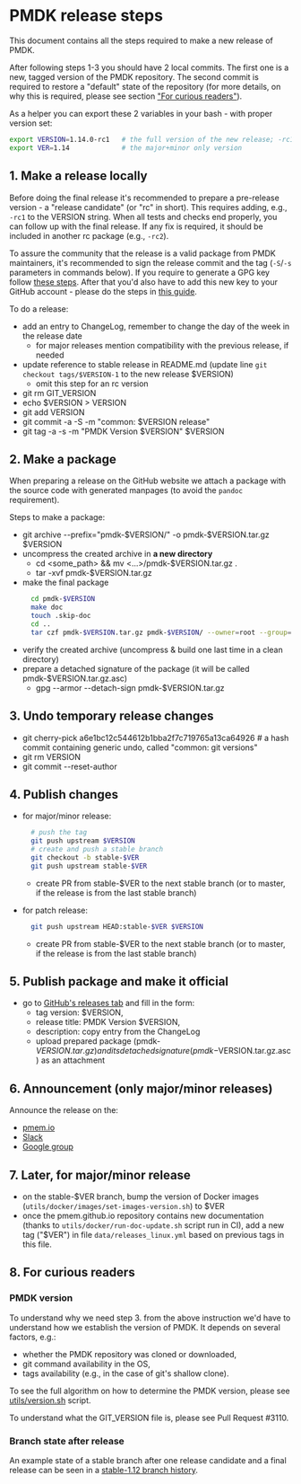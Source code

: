 # PMDK release steps

This document contains all the steps required to make a new release of PMDK.

After following steps 1-3 you should have 2 local commits. The first one is a new, tagged version
of the PMDK repository. The second commit is required to restore a "default" state of the repository
(for more details, on why this is required, please see section ["For curious readers"](#8-for-curious-readers)).

As a helper you can export these 2 variables in your bash - with proper version set:

```bash
export VERSION=1.14.0-rc1   # the full version of the new release; -rc1 included just as an example
export VER=1.14             # the major+minor only version
```

## 1. Make a release locally

Before doing the final release it's recommended to prepare a pre-release version - a "release candidate"
(or "rc" in short). This requires adding, e.g., `-rc1` to the VERSION string. When all tests and checks
end properly, you can follow up with the final release. If any fix is required, it should be included in
another rc package (e.g., `-rc2`).

To assure the community that the release is a valid package from PMDK maintainers, it's recommended to sign the release
commit and the tag (`-S`/`-s` parameters in commands below). If you require to generate a GPG key follow
[these steps](https://docs.github.com/en/authentication/managing-commit-signature-verification/generating-a-new-gpg-key).
After that you'd also have to add this new key to your GitHub account - please do the steps in
[this guide](https://docs.github.com/en/authentication/managing-commit-signature-verification/telling-git-about-your-signing-key).

To do a release:
- add an entry to ChangeLog, remember to change the day of the week in the release date
  - for major releases mention compatibility with the previous release, if needed
- update reference to stable release in README.md (update line `git checkout tags/$VERSION-1` to the new release $VERSION)
  - omit this step for an rc version
- git rm GIT_VERSION
- echo $VERSION > VERSION
- git add VERSION
- git commit -a -S -m "common: $VERSION release"
- git tag -a -s -m "PMDK Version $VERSION" $VERSION

## 2. Make a package

When preparing a release on the GitHub website we attach a package with the source code
with generated manpages (to avoid the `pandoc` requirement).

Steps to make a package:
- git archive --prefix="pmdk-$VERSION/" -o pmdk-$VERSION.tar.gz $VERSION
- uncompress the created archive in **a new directory**
  - cd <some_path> && mv <...>/pmdk-$VERSION.tar.gz .
  - tar -xvf pmdk-$VERSION.tar.gz
- make the final package
  ```bash
    cd pmdk-$VERSION
    make doc
    touch .skip-doc
    cd ..
    tar czf pmdk-$VERSION.tar.gz pmdk-$VERSION/ --owner=root --group=root
  ```
- verify the created archive (uncompress & build one last time in a clean directory)
- prepare a detached signature of the package (it will be called pmdk-$VERSION.tar.gz.asc)
  - gpg --armor --detach-sign pmdk-$VERSION.tar.gz

## 3. Undo temporary release changes
- git cherry-pick a6e1bc12c544612b1bba2f7c719765a13ca64926  # a hash commit containing generic undo, called "common: git versions"
- git rm VERSION
- git commit --reset-author

## 4. Publish changes
- for major/minor release:
  ```bash
    # push the tag
    git push upstream $VERSION
    # create and push a stable branch
    git checkout -b stable-$VER
    git push upstream stable-$VER
  ```
  - create PR from stable-$VER to the next stable branch (or to master, if the release is from the last stable branch)

- for patch release:
  ```bash
    git push upstream HEAD:stable-$VER $VERSION
  ```
  - create PR from stable-$VER to the next stable branch (or to master, if the release is from the last stable branch)

## 5. Publish package and make it official

- go to [GitHub's releases tab](https://github.com/pmem/pmdk/releases/new) and fill in the form:
  - tag version: $VERSION,
  - release title: PMDK Version $VERSION,
  - description: copy entry from the ChangeLog
  - upload prepared package (pmdk-$VERSION.tar.gz) and its detached signature (pmdk-$VERSION.tar.gz.asc) as an attachment

## 6. Announcement (only major/minor releases)

Announce the release on the:
- [pmem.io](https://pmem.io/announcements/)
- [Slack](pmem-io.slack.com)
- [Google group](https://groups.google.com/g/pmem )

## 7. Later, for major/minor release
- on the stable-$VER branch, bump the version of Docker images (`utils/docker/images/set-images-version.sh`) to $VER
- once the pmem.github.io repository contains new documentation (thanks to `utils/docker/run-doc-update.sh` script run in CI),
  add a new tag ("$VER") in file `data/releases_linux.yml` based on previous tags in this file.

## 8. For curious readers

### PMDK version
To understand why we need step 3. from the above instruction we'd have to understand how we establish
the version of PMDK. It depends on several factors, e.g.:
 - whether the PMDK repository was cloned or downloaded,
 - git command availability in the OS,
 - tags availability (e.g., in the case of git's shallow clone).

To see the full algorithm on how to determine the PMDK version, please see [utils/version.sh](../utils/version.sh) script.

To understand what the GIT_VERSION file is, please see Pull Request #3110.

### Branch state after release
An example state of a stable branch after one release candidate and a final release can be seen
in a [stable-1.12 branch history](https://github.com/pmem/pmdk/commits/stable-1.12).
